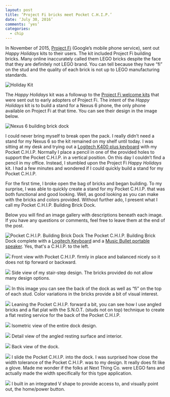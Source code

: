```yaml
---
layout: post
title: ‘Project Fi bricks meet Pocket C.H.I.P.’
date: ‘July 30, 2016’
comments: ‘yes’
categories:
  - chip
---
```


In November of 2015, [Project Fi][1] (Google’s mobile phone service), sent out *Happy Holidays* kits to their users. The kit included Project Fi building bricks. Many online inaccurately called them LEGO bricks despite the face that they are definitely not LEGO brand. You can tell because they have “fi” on the stud and the quality of each brick is not up to LEGO manufacturing standards.

![][image-1]

The *Happy Holidays* kit was a followup to the [Project Fi welcome kits][2] that were sent out to early adopters of Project Fi. The intent of the *Happy Holidays* kit is to build a stand for a Nexus 6 phone, the only phone available on Project Fi at that time. You can see their design in the image below.

![][image-2]

I could never bring myself to break open the pack. I really didn’t need a stand for my Nexus 6 so the kit remained on my shelf until today. I was sitting at my desk and trying out a [Logitech K400 plus keyboard][3] with my Pocket C.H.I.P. Normally I place a pencil in one of the provided holes to support the Pocket C.H.I.P. in a vertical position. On this day I couldn’t find a pencil in my office. Instead, I stumbled upon the Project Fi *Happy Holidays* kit. I had a few minutes and wondered if I could quickly build a stand for my Pocket C.H.I.P. 

For the first time, I broke open the bag of bricks and began building. To my surprise, I was able to quickly create a stand for my Pocket C.H.I.P. that was both functional and good looking. Well, as good looking as you can make with the bricks and colors provided. Without further ado, I present what I call my Pocket C.H.I.P. Building Brick Dock.

Below you will find an image gallery with descriptions beneath each image. If you have any questions or comments, feel free to leave them at the end of the post.

![][image-3]
The Pocket C.H.I.P. Building Brick Dock complete with a [Logitech Keyboard][4] and a [Music Bullet portable speaker][5]. Yes, that's a C.H.I.P. to the left.

![][image-4]
Front view with Pocket C.H.I.P. firmly in place and balanced nicely so it does not tip forward or backward.

![][image-5]
Side view of my stair-step design. The bricks provided do not allow many design options.

![][image-6]
In this image you can see the back of the dock as well as “fi” on the top of each stud. Color variations in the bricks provide a bit of visual interest.

![][image-7]
Leaning the Pocket C.H.I.P. forward a bit, you can see how I use angled bricks and a flat plat with the S.N.O.T. (studs not on top) technique to create a flat resting service for the back of the Pocket C.H.I.P.

![][image-8]
Isometric view of the entire dock design.

![][image-9]
Detail view of the angled resting surface and interior.

![][image-10]
Back view of the dock.

![][image-11]
I slide the Pocket C.H.I.P. into the dock. I was surprised how close the width tolerance of the Pocket C.H.I.P. was to my design. It really does fit like a glove. Made me wonder if the folks at Next Thing Co. were LEGO fans and actually made the width specifically for this type application.

![][image-12]
I built in an integrated V shape to provide access to, and visually point out, the home/power button.

[1]:	http://fi.google.com
[2]:	http://www.stevencombs.com/android/2015/06/27/google-fi-welcome-pack.html
[3]:	http://amzn.to/2alx7Y5
[4]:	http://amzn.to/2alx7Y5
[5]:	http://amzn.to/2acE2Dv

[image-1]:	https://lh3.googleusercontent.com/LbXLSBhXj9TR6W_MEZIKELlZ8x44IvV5TyJpOaxu6ZJp8R3DhFnqgbs_FKfKOX1O_2GseyhFyUu1RM2msSjGwjTSdKsXtKPGuOfzl7u2zfpofe6zmVgfJqSvLSjTGDXwW5YCc10UpL2GPLK3Iv5pveeXTcXevE_TIxdmZ_g9aRlSd4_TIUNvIpNcTNU2Viakvb0TiB1tPVpSV1fekgooqz9MJ3b4HsWo6oQTs1sA5Vlqb5bQ73q5t5YPLfA1B5yoDuhL6VGdZItq5SlNl4cFDAw4r2HCXDsiWsRWRy8K8uLDuOkf0uldZB37WhUwm2HDSiwj9BOicCctinbQp_Bo6FlRe7ADK2mxXtPYLpcYFzhyLPmxXBRPRylNxoFjoa9KCT2VZhcdgOthzvt89iMv3YHGBbar70ItAxOGYzB4ikXGPb8xstYiYDdiabVNLrswwPy_-81KDtP2GnzYpQydNlkQ6gcyt_dlvuw7yS0o5KniCc_Q0JKbbu9pyc6Nq9axe22rPAMknn811xNNZxVydOAizgMkvnDvfXKSElcr5IeLA9ZWyx_TqMjbqnNBDjvQgfs0Zjno6G4BK8BBcs_tVZlhAdtN5i_3=w1759-h1333-no "Holiday Kit"
[image-2]:	https://lh3.googleusercontent.com/wRWIC6Xan2wr1v3Y6ypgcWqAiAmU4lBUClC-JwAqfJZ0Xz0BrfsZP7V4igEBZTH7viePuFhDEi38PecI0ztHG87-UP2dgVOi9flYrhq4MflA8mUP8iyYS7bpwWvXHDZG21mfse0g5fQ7wmLMYBhtbYUMu6LTiECyi0eFLEil4xHBUbayFzfxT8_76ZmNpNlASTqM1PtmdzJ_6xl9kjtQCR7mL3t_keJCZtAPileMSobIhFfBWuB19KYwxP0IH9hhP5cW9pNrqxQgbpmKjCqLuGicynfceE63IC72ogjvmQRbefFYYRcw0lPvoYUY-2EW_PSEOxYKOjiU0GFUzXP_kLQ6kdBQFZzUz4XDiyPhmWhBq-_89H0oqh3c8Omm2C32aXckVE9udlrIYCmAkwQogsipLbk6QuwfByUk0nlpAYSjLEABgZcodOYR0IP3Z_VSeNWFxjKg9awbj-j9BmaZWsM1zwWfPhfPVaB4MyPk0kA-CKSZ8CpP3Hh6PdIaO9cVkE3uFO_wKGCW8AufQOXIaTQMN_RCZm1PVIq1oKzWyV_x5Y3U4T_fxpMfTZu7PAZ_Fk9mihAdVX7WBeb6oitbqIMo_Txzg4Iz=s1333-no "Nexus 6 building brick dock"
[image-3]:	https://lh3.googleusercontent.com/CMW5KoRoC7oK5Sf1AxUcuoKnruMoJffJZblBm9x5k9rDoGnDNhNJvdcfjbrn_ZvCpNwmDnEScvqT5lGnIdffQYQl-bEU08POKiZruFNNNK5g0GHfb2dAt8yD6VyTBKbG7PRkCjZk3aabD765GLiMj1ndZVpfxAGJdh19xmdW56j6SwdmI4AUdUXiBRHfxbtVuWYZeXG8YPvBDY3jYgNmbXXTls6WpPoezNY49yfoQNMLr2lhJ81Jp7A6nRh0p10OWoJv9vVRFiRjYNNHtK_AQJkeGAsvQp4RyekXxt3j-ELvfnaHaMwdf9ai8T9uIgJzAZ65P3i6MkiPDTED01RI2gxjeQ76Jz_3Gj6EAYKorSaIidk-i03mtsMEGpw-kqM9SbK-9vo0MZglqs3AXLvRrfPt9MFuptjPEp25bTCnqPDSvZkN8uD-86vuDLTwTV2-U0DUVo49OSOTg8Lki8VVtcuFy16f4LOLgbSMh0mWw8-b-sRA3k2MUG4vXpSHKTSlqpg6uHc_ZDi4vCJq7XeZ4ViMsF3fwK1tilwmjonc8CS0iyVWYseaM0lTHlyJdfM-AEDU2kg6vl-RUgxB_4ecCjveKzj0nqdN=w1778-h1333-no "Pocket C.H.I.P. Building Brick Dock"
[image-4]:	https://lh3.googleusercontent.com/DD6GKCZQpbcZmIcr_rtQRcLDOXJ1FcpZ9Npk8WSN76wAKJ7u5xaZl3C_a-dyD7vYuYN0-Fcl9yW-02DGuu3BNvUsABGf0NCwrWdb735dBy82vnU26cHOntion-F8vlVg8c53pD1dxOgMJoF4usVaqrU1NHutyFNifOnBhixK7K789tcF1M_VCkgGrmit_Jb0kjOe5X7-0Y5cDk7sBxoMQk1zZT9G9GPcls8lDwMkgUz_bNec2nMqU4EhX8pFor0_lsDk2QmT1pD5nSd5Bf4e_TYK8qC4jcaeRAzoD5wXH6p5ODAMBanoV2-y24AcMiikQKalDH50TvcdqhJn7jve7QMjvjCX9VSc4vzLlpJQcFhgnQfC7J7zlOcKf4pHjDXSSwhflKQnhk0gz3jHuZH8iZ4F9T1RJmOt_5cAB_Cm2a76XVsUJhBM1DrEXjpcJohjp131Yb94hgDY7Ed1fJ0NstNkwa1bbcLLbWoKhYghut8ktwHJ0SZWqW-sX8OIyFy6t0FpYpy2fAyWwY9MFxhlocWY0hZwjaT1V8O6m_zjQaBjXYV99m2qLYB4jLEQdVVkfLot7CKhep7gjYE_AFJV66eW__wjZnAf=w1778-h1333-no
[image-5]:	https://lh3.googleusercontent.com/d-B61_9PwDgBeNB2omu9X-E6UuyqnCSsnXbw-RdPD4M8p7QKYMGIyTj233FwHXdI8FmE5L-0-2RHshgpcaLzBPMWnEiEok05aLhqu917XWYvpxiIuHrVl2o_gXCt9Qi26ZlSaSTuj1OzThCYGdbCgSaf_EAH_HcE6OLABzEmCgt3vG-d9Y4L_CvC_OS2C2gkC8RP_ui__typ-DORA5qjgJa-O0e_bMfT4T-ShK97VPnlGv0X9moRhH2ZBCrpoa6dzfiLPeFID0Ag5cpvViRw7tzOTpI-C3N0kaujMh-_ocwmQqdWPcl8G0huo23w7JOwaKKf3e4ex0vt2SzcogOY42z7fp_jGdRe6EWGksXbkwimGhi7sicWpCJ5u0Yd6V8JrWSi6Bdge1u1xOta0KF7QlD1ErNAbFbF4E29ZNmUe_ZAkwJEW8QUVWVR4ZfflQokmLI32xgaewkaNzZWbexQ8LSvNOq1ew_4UILAsdf_9Two_Zlc5FdAhIgkskZvcUDBDTBgV6iTC5rPKu-wNzzcgEpOpydFMNiKDLKcvX4tmIweYDHFtj5Md3Yx8qmHpCXJwIirMd_DHM3g7DQ6W3DnVEghKHHyM3CH=w1778-h1333-no
[image-6]:	https://lh3.googleusercontent.com/vbR4lPRk9f5t4herigLu2wENVG2EMHR7BJXu3UhcC2g4BW0DWw7oCHwBMAdp5DkRktb8EL8T00ztyoL08PBa_rivWlC0zB_G9CcUnw6Ab128K1QkboVOk5RKMwnzodeCoYFj5z00S7huraOVRQXVCHsvhjOE66pjBmRnTg-rZn3Hpsd10bOktbHgcG6LhlapvYsBBJywkhC8wkF26CBi_5ViUGquibT2VdsYccMbaTjrBloWMFQbFaTgMsH3KLUqSeP05Tzdtipgh9GLBBSbCkIKRVF1xuZi-B7hCMpkFeVkPfXTwTSzwNW6Z6EzCactkZIoH44F40BhfwwG-tkqFX4YUrDmJY45zbnhNed2xvwyRbNXvfKZeLWUePLkkI069jrRJuFifDQ1KnxKf6TJW5iJxdTyPvFIAdsmXklyRduuMy8HqzeHaWqgUZFtiNcJnfCbEFPL05vetgraSS5yEVc40po6y1vAenz6z72yh_dz5kwVaQ5mkBBtZtO36LvmQTclF3RqNqbwg5_3Nm1FcozdnUh2GG-B1XnTkru0q3mmTYjkTqjRrq-p5mf87OxRa_XHgqCOJc-3govycfNH_VKXy7fzRxBH=w1778-h1333-no
[image-7]:	https://lh3.googleusercontent.com/WEzPZrHGJ_NZh-qVZaHpgW0H1ra_I4bfCPY0mqZxvwv_mSaWyf3BbH3WrHqGCftCDQkl_h6IoG7UmeozqJWaNHFz0PGdS_v4wv-dz7rKSM95c5H1v_p0_mUq5Q_ubDccCMNcqcF1rMmmfRt7Ai8JdNIhAr6xWQFRjsLsDTHxnmFArauBOMk4ScJa_H10S6kaRBJXsTGcacm4BeOvCrDREkBkAjVokNKutRCZX0DqsqN3Zrgps7hswy9SeXcOksNfvVsW6V-qnEjIkXPoIuzgiTXYdx-MvnIGA7uNtuSJqyyC1_yS4Zc_khvFss4fY2hcGaI4vaquofz7jTsWskRL4YbC6CS0WuNFv-8LOwEo-16BH68uiJVjcF_8krOBsJIC5sY-sFHg7nZ5FoQivQGrXTvBqRCkM99XNSz5Q5-lox2ZJsurkLJ0VS7Yht_iCBu9sk04-NMZifCKoTKNP04x_xKcfpI7SvthUmlLJerHkI-kU_sPtdsLQc5jHkmgG6l_9jLAnR-lCZKu9qLD_S5tf7jfAPnFE8vYV5ooig05TCk5tw93kp8TUoXTmTXk3UWryr2TELj5qJ4ebEBfdr570KMxKjtIa4aF=w1778-h1333-no
[image-8]:	https://lh3.googleusercontent.com/L4OHQ2NpU5l76QIGW6vPsY82KF7SL-PnFjhH_ggLL70-_XRqZwfTyr-dvIib9MR0HXjXMYnmEPDJbSy2wCRwzrvfIxTFelOv_IiSfRqQ4sNmR9jQf-fxFQp77E6M9UTQnZ79Xa54KFcNnnyBsjD5cJrxqCqvJ2rEY60IKcmjzeB57gx-1AVaFGkwo9xPPgu7HoflkJKXvWozmGdcowvZDBqhTnPv0TcPyXNGipJgSWIQVNNR5WjCmu0tHza1A7s9aOG77t50Bwh_xyZYnPHmAanrG_9vi_9Xf7c6oe72xmNPmbP61tNz-ACV4gbx026IwaWN_LbW_ZV29R77ts124lz8Wn4rNJqXphTAUkK5C-0qp9zAqQsQgylTL_n_LoxLAw4lwLRYObC_jMbQy6Srgxuk7xW1DNJC1RK9UZvWaxQfjZgCGkCxlkrkY6JmdhQwUp6-q2rJcR_kx3tC9dpTlMd-YYT_VLWiCaF4XmMTcC-VqQHxMmayQ21UxEdQ8fNUGcyQjKVKZClizJRoUxQa4SJtFWQcowGOjP4zWzzBtl8BqA34zkB00V9UqFJVUZypxZfRD9BkZZ-DAdPb63mwFpVhCWXDS0mn=w1778-h1333-no
[image-9]:	https://lh3.googleusercontent.com/nCXTjMptOJIv-I_eRWPP1x0nmkJnOaFPOpSU6JyNkbGx-afkj9FvyPm1Gg2GaQF-9TGW2mMeeOFBM9iKqPYRruhQesvtreLlzLgkKkbHA2GS-p3zRtsA98Bd22IUJvmc7FmVqHPNNWuCoFS4hWsuHT8yO4OdTQEeZrfULzqZ1tu2glYvN9Hj1KwwjYnfHWyIDxYslibKOQK52cAnwm8x4spqtR26OAE9KU1UK8GjQpVuROdgpyVSQ0fqIZpyGtWh_AMnTXuKI9oZTMAxG0NRQFhtGIijyGFC1WobD8JRt_BIEk3sJSfkPAJ9h59Xh4CfthC4iDd91RRS2HEZwRXzgMLDHpk58KBHS4tM-vsgZSPWu2tBlJasQL6tsylX4hn7bI1r8sGdK5a0hGV0v3S-TUHsIVnS9lwm82u1cDkwaMg3QjZ7eTbiHP_LUt8yfaPcymAtXULsS3kLQ5MmGTGsk_qbsFjtLMVAt0PnHdJzDGFM2LLP7vNUGaQ0lIIOmoWxoOf_ZjI2S4uMKkXGwgEjvq15KBcW18myBINJ_a2iN0Cfa2_pJotitZit1hO90zHXUwJ8Zq6jX_RgpQh4zrTnq0wstrKIMDv1=w1778-h1333-no
[image-10]:	https://lh3.googleusercontent.com/_5-e5EMEhMC6LvB9inRaVZwX52nlKILJigUGm5Or9rrdG-4EiZaNsri2siWCNRMaJ_dLQpfu2qtYZavBGQo3J_AKhnD23TnOvrJMVjGPlud2H6hGx6q9Lnd965VhNR2BfKdtucUK9mKpCf14OJ3lIkP6nCcmCWdn3wMQ3twxdK_OtxGx9FG89xIBbGe-N2TQHKrAhO20WhtEeR8bZw_xjzoIi9nyOAgucpeHnG8XzZqaP4HxHlaD6ohvMpgPTcBN9S-rVahpF_lBWpFf4yeV_S1IpgTi7yU4Olu-Fcne9ccWVGAwIOsygXkqbmK9d14wH3H5iDPGFMi_HHqSpSglEj_G64kO9osWk1vvlXlcZowQ7cYWna7p1DMT-x1eOwAjZxVJic5xzUUQYvcjyneRYzGzy3gEpDknetSEKAO__ztG98pQMhcqJ-6fEzAk5juHxXoUghQDHYjqVMiM2uDc_Zr9njcfkQfnWB3jkqSQb5Q_14Kzx44JcwesVXUYkAB1pEi6IP-o-vK7TQnNBnzYtV2mEbkemcH_6VcptCty1SuOgHrKNLcUDpkzU3NfzFKq_BGc0aGGaKRiLPdsg1VgIU9HfUN5d4LC=w1778-h1333-no
[image-11]:	https://lh3.googleusercontent.com/9o272wRpEpxy34IXc8kJHZVMa-bhGMO68hzCd_zir5CsH5FGv0VHWZoR39oOHBz-24I_7rzHlks4zcETrxGJSt9sl_B8SJYB_A3D2XNwCtSrZwf67XmlBaBtJ9SBKi6GUOJtMe2mXUvdOeU24tFETcJh0r6fwG5t1sPiEWtbZpRbBaWhVAcqhhGGHD0H3T8SiV0sGlq_SvJZgSY0lAUSq3DOITtaiZgqQIabWthjzGytrc64Y_pqUIkflSh4MtHCZQCogyRKXYrRDxoW0ZXkdGsYzvN6S0NvX0ijv_YnDEBhHBSOtErajFD62U3YW1CV-aLd9iTHAId_9iDYpdu9VnghCQOX_XyQmJOPXI54We7BQW7-DBsMrzkQ2DKQFZz5Xu8iy1D_ZXaiD6utd2SIGuh_cQx8QVdaenkW5HWagjQ639RXoCJZ2t8x-g_ChAOL948N4R146aUZeMkpnk2W4eBeuYleQlCFMRnJz6OPwElEekuInwhXycQmSXRp_TgyJveJOsu8YHnftm7KjA29h25xAOsU8QqwZME0KC0vLxoaSrgBpzq57Fw8PQg5AldHcesE4wQZ07zH-b1iPvcz_kC1srM88qxd=w1778-h1333-no
[image-12]: https://lh3.googleusercontent.com/zuTtZrya11s_cPHMqC06oWlTFh7zs-twaa0RE60jMiS-cZhvHP-OW2YJErdM4XWdEP2hHApDy4QMwf9ljHh0Aqq6iHBc5iQwKpN9c6uAbexQfi2go0igRdYIQmwz1vob19g67GXPoggM7RFRLJpOu7tDfToK-p3OBV5NOysVkedJqZJXvvopvxi0YUCXxNCBDXX98fEyLpme4lj6yPZx7yfwQTJM4jSvSBi4l1A2Ibev7llZ5zI_wn90YOMg4RjeK97GaCipsv_OzzJjLBuaO6Q8yi1Zw1_chEYCBI8U9a3xCAZTMYhbfIl_p87NWuudd53_23EdLkZHbcYVeTyV6APitTC9Gpu5RWhJHJRbTguUKaYTJnQecN1_8uMvYClKoyUU4n_YvAxQKF2YP7FR6y-XcROnnyCMdMuzsMthUEUv8qQnmauYsLnp08V0aj_frXL_uRSDqoETAwjYbuRfRzNGXG5aOHqRCO0770Yv7e207-xvd5Vc7Y8cSrIA4jJewaPSQ-fW_yZuNm8R1DdO1AngJcyZYQe6oeS-8K_CIqEz1i87MatLoaDhWkHcx4ecOCRB-eZGNlU72O0D1Y7OWSbLCDyN9lwu=w1778-h1333-no